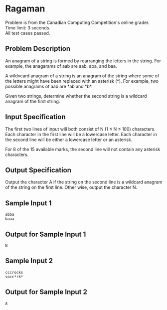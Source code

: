 # Ragaman
Problem is from the Canadian Computing Competition's online grader.\
Time limit: 3 seconds.\
All test cases passed.

## Problem Description
An anagram of a string is formed by rearranging the letters in the string. For example, the anagarams of aab are aab, aba, and baa.

A wildvcard anagram of a string is an anagram of the string where some of the letters might have been replaced with an asterisk (\*). For example, two possible anagrams of aab are \*ab and \*b\*.

Given two strings, determine whether the second string is a wildcard anagram of the first string.

## Input Specification
The first two lines of input will both consist of N (1 ≤ N ≤ 100) characters. Each character in the first line will be a lowercase letter. Each character in the second line will be either a lowercase letter or an asterisk.

For 8 of the 15 available marks, the second line will not contain any asterisk characters.

## Output Specification
Output the character A if the string on the second line is a wildcard anagram of the string on the first line. Other wise, output the character N.

## Sample Input 1
```
abba
baaa
```

## Output for Sample Input 1
```
N
```

## Sample Input 2
```
cccrocks
socc*rk*
```

## Output for Sample Input 2
```
A
```